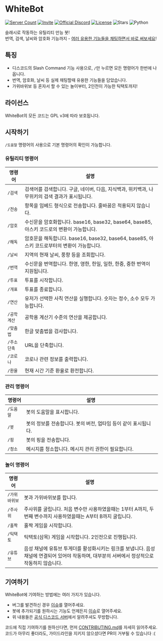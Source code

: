[invite]: https://discord.com/oauth2/authorize?client_id=782777035898617886&permissions=8&scope=bot%20applications.commands
[invite-shield]: https://img.shields.io/badge/초대-하기-blue?style=flat-square
[discord-server]: https://discord.gg/aebSVBgzuG
[discord-shield]: https://img.shields.io/discord/795837553684774933?style=flat-square&label=디스코드&logo=discord&logoColor=white
[koreanbots]: https://koreanbots.dev/bots/782777035898617886
[koreanbots-shield]: https://koreanbots.dev/api/widget/bots/servers/782777035898617886.svg
[license]: https://github.com/dev-White-team/WhiteBot/blob/main/LICENSE
[license-shield]: https://img.shields.io/github/license/dev-White-team/WhiteBot?style=flat-square&label=라이선스
[stars-shield]: https://img.shields.io/github/stars/dev-White-team/WhiteBot?style=flat-square&label=스타&color=yellow
[python-shield]: https://img.shields.io/badge/파이썬-3.8_|_3.9_|_3.10-blue?style=flat-square&logo=python&logoColor=white
[issues]: https://github.com/dev-White-team/WhiteBot/issues
[pulls]: https://github.com/dev-white-team/WhiteBot/pulls
[contributing]: https://github.com/dev-White-team/WhiteBot/blob/main/CONTRIBUTING.md

# WhiteBot

[![Server Count][koreanbots-shield]][koreanbots]
[![Invite][invite-shield]][invite]
[![Official Discord][discord-shield]][discord-server]
[![License][license-shield]][license]
![Stars][stars-shield]
![Python][python-shield]

슬래시로 작동하는 유틸리티 만능 봇!\
번역, 검색, 날씨와 암호화 기능까지 - [여러 유용한 기능들을 채팅하면서 바로 써보세요][invite]!

## 특징

- 디스코드의 Slash Command 기능 사용으로, `/`만 누르면 모든 명령어가 한번에 나옵니다.
- 번역, 암호화, 날씨 등 실제 채팅할때 유용한 기능들을 담았습니다.
- 가위바위보 등 혼자서 할 수 있는 놀이부터, 2인전이 가능한 틱택토까지!

## 라이선스

WhiteBot의 모든 코드는 GPL v3에 따라 보호됩니다.

## 시작하기

`/도움말` 명령어의 사용으로 기본 명령어의 확인이 가능합니다.

### 유틸리티 명령어

| 명령어  | 설명 |
| ------- | --- |
| `/검색` | 검색어를 검색합니다. 구글, 네이버, 다음, 지식백과, 위키백과, 나무위키의 검색 결과가 표시됩니다. |
| `/전송` | 항목을 임베드 형식으로 전송합니다. 줄바꿈은 적용되지 않습니다. |
| `/암호` | 수신문을 암호화합니다. base16, base32, base64, base85, 아스키 코드로의 변환이 가능합니다. |
| `/해독` | 암호문을 해독합니다. base16, base32, base64, base85, 아스키 코드로부터의 변환이 가능합니다. |
| `/날씨` | 지역의 현재 날씨, 풍향 등을 조회합니다. |
| `/번역` | 수신문을 번역합니다. 한영, 영한, 한일, 일한, 한중, 중한 번역이 지원됩니다. |
| `/투표` | 투표를 시작합니다. |
| `/개표` | 투표를 종료합니다. |
| `/연산` | 유저가 선택한 사칙 연산을 실행합니다. 숫자는 정수, 소수 모두 가능합니다. |
| `/공학계산` | 공학용 계산기 수준의 연산을 제공합니다. |
| `/맞춤법` | 한글 맞춤법을 검사합니다. |
| `/주소단축` | URL을 단축합니다. |
| `/코로나` | 코로나 관련 정보를 출력합니다. |
| `/환율` | 현재 시간 기준 환율로 환전합니다. |

### 관리 명령어

| 명령어    | 설명 |
| --------- | --- |
| `/도움말` | 봇의 도움말을 표시합니다. |
| `/봇`     | 봇의 정보를 전송합니다. 봇의 버전, 업타임 등이 같이 표시됩니다. |
| `/핑`     | 봇의 핑을 전송합니다. |
| `/청소`   | 메시지를 청소합니다. 메시지 관리 권한이 필요합니다. |

### 놀이 명령어

| 명령어        | 설명 |
| ------------ | --- |
| `/가위바위보` | 봇과 가위바위보를 합니다. |
| `/주사위`    | 주사위를 굴립니다. 처음 변수만 사용하였을때는 1부터 A까지, 두번째 변수까지 사용하였을때는 A부터 B까지 굴립니다. |
| `/홀짝`      | 홀짝 게임을 시작합니다. |
| `/틱택토`    | 틱택토(삼목) 게임을 시작합니다. 2인전으로 진행됩니다. |
| `/유튜브`    | 음성 채널에 유튜브 투게더를 활성화시키는 링크를 보냅니다. 음성 채널에 연결되어 있어야 작동하며, 대부분의 서버에서 정상적으로 작동하지 않습니다. |

## 기여하기

WhiteBot에 기여하는 방법에는 여러 가지가 있습니다.

- 버그를 발견하신 경우 [이슈][issues]를 열어주세요.
- 봇에 추가되기를 원하시는 기능도 언제든지 [이슈][issues]로 열어주세요.
- 위 내용들은 [공식 디스코드 서버][discord-server]에서 알려주셔도 무방합니다.

코드에 직접 기여하기를 원하신다면, 먼저 [CONTRIBUTING.md][contributing]를 자세히 읽어주세요.  
코드가 아무리 좋더라도, 가이드라인을 지키지 않으셨다면 PR이 거부될 수 있습니다 :(
